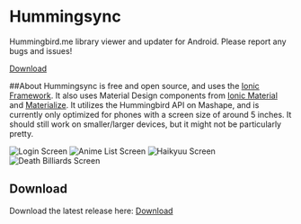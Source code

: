 # Hummingsync
Hummingbird.me library viewer and updater for Android.
Please report any bugs and issues!

[Download](https://github.com/cyalins/Hummingsync/releases/download/v0.1-alpha/com.cyalins.hummingsync-v0.1-alpha.apk)

##About
Hummingsync is free and open source, and uses the [Ionic Framework](ionicframework.com).
It also uses Material Design components from [Ionic Material](ionicmaterial.com) and [Materialize](materializecss.com).
It utilizes the Hummingbird API on Mashape, and is currently only optimized for phones with a screen size of around 5 inches. It should still work on smaller/larger devices, but it might not be particularly pretty.

![Login Screen](https://github.com/cyalins/Hummingsync/blob/master/screenshots/loginscreen.png)
![Anime List Screen](https://github.com/cyalins/Hummingsync/blob/master/screenshots/animelistscreen.png)
![Haikyuu Screen](https://github.com/cyalins/Hummingsync/blob/master/screenshots/haikyuuscreen.png)
![Death Billiards Screen](https://github.com/cyalins/Hummingsync/blob/master/screenshots/deathbilliardsscreen.png)

## Download
Download the latest release here: [Download](https://github.com/cyalins/Hummingsync/releases/download/v0.1-alpha/com.cyalins.hummingsync-v0.1-alpha.apk)
